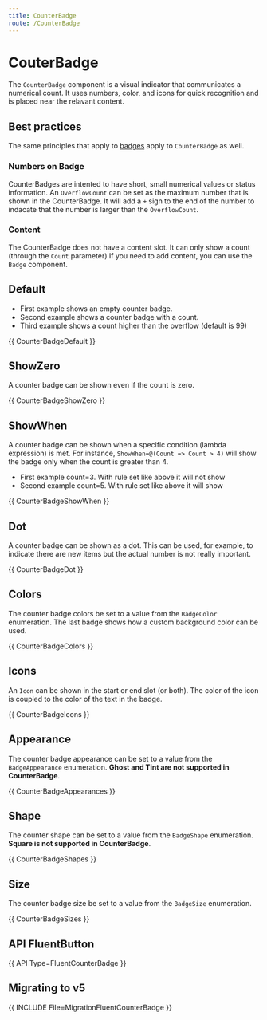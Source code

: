 ```yaml
---
title: CounterBadge
route: /CounterBadge
---
```


# CouterBadge

The `CounterBadge` component is a visual indicator that communicates a numerical count.
It uses numbers, color, and icons for quick recognition and is placed near the relavant content.

## Best practices

The same principles that apply to [badges](/Badge) apply to `CounterBadge` as well.

### Numbers on Badge
CounterBadges are intented to have short, small numerical values or status information. An `OverflowCount` can be set as the maximum number that is shown in the CounterBadge.
It will add a `+` sign to the end of the number to indacate that the number is larger than the `OverflowCount`.

### Content

The CounterBadge does not have a content slot. It can only show a count (through the `Count` parameter) If you need to add content, you can use the `Badge` component.

## Default

- First example shows an empty counter badge. 
- Second example shows a counter badge with a count.
- Third example shows a count higher than the overflow (default is 99)

{{ CounterBadgeDefault }}

## ShowZero
A counter badge can be shown even if the count is zero.

{{ CounterBadgeShowZero }}

## ShowWhen
A counter badge can be shown when a specific condition (lambda expression) is met.
For instance, `ShowWhen=@(Count => Count > 4)` will show the badge only when the count is greater than 4.

- First example count=3. With rule set like above it will not show
- Second example count=5. With rule set like above it will show

{{ CounterBadgeShowWhen }}

## Dot
A counter badge can be shown as a dot. This can be used, for example, to indicate there are new items but the actual number is not really important.

{{ CounterBadgeDot }}

## Colors

The counter badge colors be set to a value from the `BadgeColor` enumeration. The last badge shows how a custom background color can be used.

{{ CounterBadgeColors }}

## Icons
An `Icon` can be shown in the start or end slot (or both). The color of the icon is coupled to the color of the text in the badge.

{{ CounterBadgeIcons }}

## Appearance

The counter badge appearance can be set to a value from the `BadgeAppearance` enumeration.
**Ghost and Tint are not supported in CounterBadge**.

{{ CounterBadgeAppearances }}

## Shape
The counter shape can be set to a value from the `BadgeShape` enumeration.
**Square is not supported in CounterBadge**.

{{ CounterBadgeShapes }}

## Size
The counter badge size be set to a value from  the `BadgeSize` enumeration.

{{ CounterBadgeSizes }}

## API FluentButton

{{ API Type=FluentCounterBadge }}

## Migrating to v5

{{ INCLUDE File=MigrationFluentCounterBadge }}

